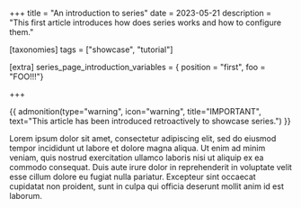 +++
title = "An introduction to series"
date = 2023-05-21
description = "This first article introduces how does series works and how to configure them."

[taxonomies]
tags = ["showcase", "tutorial"]

[extra]
series_page_introduction_variables = { position = "first", foo = "FOO!!!"}

+++

{{ admonition(type="warning", icon="warning", title="IMPORTANT", text="This article has been introduced retroactively to showcase series.") }}

Lorem ipsum dolor sit amet, consectetur adipiscing elit, sed do eiusmod tempor incididunt ut labore et dolore magna aliqua.
Ut enim ad minim veniam, quis nostrud exercitation ullamco laboris nisi ut aliquip ex ea commodo consequat.
Duis aute irure dolor in reprehenderit in voluptate velit esse cillum dolore eu fugiat nulla pariatur.
Excepteur sint occaecat cupidatat non proident, sunt in culpa qui officia deserunt mollit anim id est laborum.
